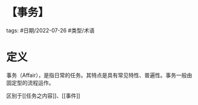 # 【事务】

tags: #日期/2022-07-26 #类型/术语 



# 定义

事务（Affair），是指日常的任务。其特点是具有常见特性、普遍性。事务一般由固定型的流程运作。

区别于[[任务之内容]]、[[事件]]

